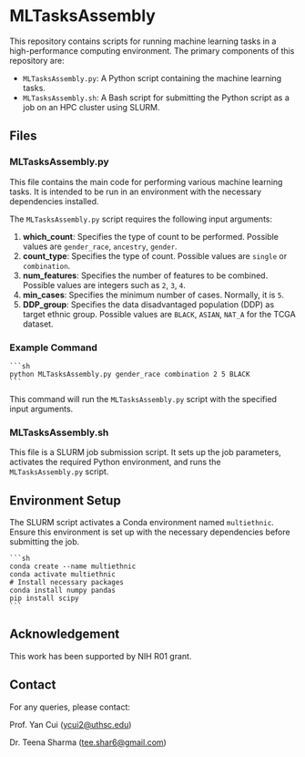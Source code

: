# MLTasksAssembly

This repository contains scripts for running machine learning tasks in a high-performance computing environment. The primary components of this repository are:

- `MLTasksAssembly.py`: A Python script containing the machine learning tasks.
- `MLTasksAssembly.sh`: A Bash script for submitting the Python script as a job on an HPC cluster using SLURM.

## Files

### MLTasksAssembly.py

This file contains the main code for performing various machine learning tasks. It is intended to be run in an environment with the necessary dependencies installed.

The `MLTasksAssembly.py` script requires the following input arguments:

1. **which_count**: Specifies the type of count to be performed. Possible values are `gender_race`, `ancestry`, `gender`.
2. **count_type**: Specifies the type of count. Possible values are `single` or `combination`.
3. **num_features**: Specifies the number of features to be combined. Possible values are integers such as `2`, `3`, `4`.
4. **min_cases**: Specifies the minimum number of cases. Normally, it is `5`.
5. **DDP_group**: Specifies the data disadvantaged population (DDP) as target ethnic group. Possible values are `BLACK`, `ASIAN`, `NAT_A` for the TCGA dataset.

### Example Command

    ```sh
    python MLTasksAssembly.py gender_race combination 2 5 BLACK
    ```

This command will run the `MLTasksAssembly.py` script with the specified input arguments.

### MLTasksAssembly.sh

This file is a SLURM job submission script. It sets up the job parameters, activates the required Python environment, and runs the `MLTasksAssembly.py` script.

## Environment Setup

The SLURM script activates a Conda environment named `multiethnic`. Ensure this environment is set up with the necessary dependencies before submitting the job.

    ```sh
    conda create --name multiethnic
    conda activate multiethnic
    # Install necessary packages
    conda install numpy pandas
    pip install scipy
    ```

## Acknowledgement

This work has been supported by NIH R01 grant.

## Contact

For any queries, please contact:

Prof. Yan Cui (ycui2@uthsc.edu)

Dr. Teena Sharma (tee.shar6@gmail.com)
